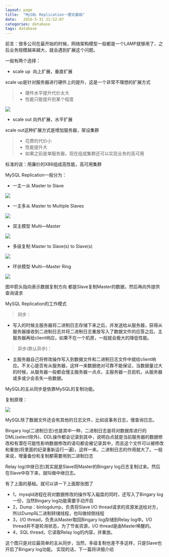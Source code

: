 ```yaml
---
layout: page
title:  "MySQL Replication－理论基础"
date:   2016-5-31 21:52:07
categories: database
tags: database
---
```

前言：很多公司在最开始的时候，网络架构模型一般都是一个LAMP就够用了，之后业务规模越来越大，就会遇到扩展这个问题。

一般有两个选择：

- scale up  向上扩展，垂直扩展

scale up是针对服务器进行硬件上的提升，这是一个非常不理想的扩展方式

> - 硬件水平提升代价太大
> - 性能只能提升到某个程度

![](https://hihihiai.com/img/linux/server/MySQL_Replieation/1-scale%20up.png?raw=true)

- scale out 向外扩展，水平扩展

scale out这种扩展方式是增加服务器，架设集群

> - 花费的代价小
> - 性能提升大
> - 如果之前是单服务器，现在组成集群还可以实现业务的高可用

标准的说：用廉价的X86组成高性能，高可用集群

MySQL Replication一般分为：

- 一主一从 Master to Slave

![](https://hihihiai.com/img/linux/server/MySQL_Replieation/2-master_to_slave.png?raw=true)

- 一主多从 Master to Multiple Slaves

![](https://hihihiai.com/img/linux/server/MySQL_Replieation/3-master_to_multiple_slaves.png?raw=true)

- 双主模型 Multi—Master

![](https://hihihiai.com/img/linux/server/MySQL_Replieation/4-multi_master.png?raw=true)

- 多级复制 Master to Slave(s) to Slave(s)

![](https://hihihiai.com/img/linux/server/MySQL_Replieation/5-master_to_slaves_to_slavers.png?raw=true)

- 环状模型 Multi—Master Ring

![](https://hihihiai.com/img/linux/server/MySQL_Replieation/6-multi-master_ring.png?raw=true)

图中箭头指向表示数据复制方向
都是Slave复制Master的数据，然后再向外提供查询请求

MySQL Replication的工作模式

> 同步：

- 写入的时候主服务器将二进制日志存储下来之后，并发送给从服务器，获得从服务器接收到二进制日志并将二进制日志重放写入了数据文件的应答之后，主服务器再给client响应，如果不在一个机房，一般就会极大的降低性能。

> 异步(默认异步)：

- 主服务器自己将修改操作写入到数据文件和二进制日志文件中就给client响应。不关心是否有从服务器，这样一来数据绝对可靠不能保证，当数据量过大的时候，从服务器一般都会慢主服务器一点点，主服务器一旦宕机，从服务器或多或少会丢失一些数据。


MySQL的主从同步是依靠MySQL的复制功能。

复制原理：

![](https://hihihiai.com/img/linux/server/MySQL_Replieation/7_replication.png?raw=true)

MySQL除了数据文件还会有其他的日志文件，比如说事务日志，慢查询日志。

Bingary log(二进制日志)也是其中一种，二进制日志是将对数据库进行的DML(select除外)、DDL操作都会记录到其中，说明白点就是当前服务器的数据修改和有潜在可能性影响数据修改的语句都会被记录其中，而且这个文件可以被修改和重放(将里面的纪录重新运行一遍)，这样一来。二进制日志的作用就大了。一般来说，增量备份和复制都需要用到二进制日志

Relay log(中继日志)其实就是Slave将Master的Bingary log日志复制过来。然后在Slave中存下来，就叫做中继日志。

有了上面的基础。就可以讲一下上面那张图了

- 1，mysqld进程在将对数据修改的操作写入磁盘的同时，还写入了Bingary log一份，当然Bingary log功能需要手动开启
- 2，Dump：binlogdump，负责将Slave I/O thread请求的资源发送给对方，所以Dump叫二进制转储线程，也叫做倾倒线程
- 3，I/O thread，负责从Master取回Bingary log存储到Relay log中。I/O      thread并不是轮询状态，为了节省资源，I/O thread是由Master唤醒的。
- 4，SQL thread，它读取Relay log的内容，并重放。

这个图只是对应最简单的主从同步，当然，多级复制也差不多这样，只是Slave也开启了Bingary log功能。
实现的话，下一篇将详细介绍
